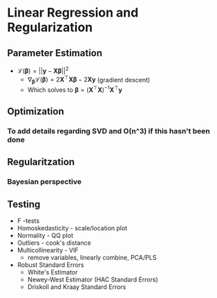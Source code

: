 # Linear Regression and Regularization

## Parameter Estimation

- $\mathcal{L}(\pmb{\beta}) = ||\mathbf{y}-\mathbf{X}\pmb{\beta}||^2$
  - $\nabla_{\pmb{\beta}}\mathcal{L}(\pmb{\beta}) = 2\mathbf{X}^{\top}\mathbf{X}\pmb{\beta}-2\mathbf{Xy}$ (gradient descent)
  - Which solves to $\pmb{\beta} = (\mathbf{X}^{\top}\mathbf{X})^{-1}\mathbf{X}^{\top}\mathbf{y}$


## Optimization 
### To add details regarding SVD and O(n^3) if this hasn't been done


## Regularitzation
### Bayesian perspective


## Testing

* F -tests
* Homoskedasticity - scale/location plot
* Normality - QQ plot
* Outliers - cook's distance
* Multicollinearity - VIF
  * remove variables, linearly combine, PCA/PLS
* Robust Standard Errors
  * White's Estimator
  * Newey-West Estimator (HAC Standard Errors)
  * Driskoll and Kraay Standard Errors